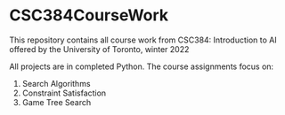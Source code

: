 # CSC384CourseWork
This repository contains all course work from CSC384: Introduction to AI offered by the University of Toronto, winter 2022

All projects are in completed Python. The course assignments focus on: 
1. Search Algorithms
2. Constraint Satisfaction
3. Game Tree Search
